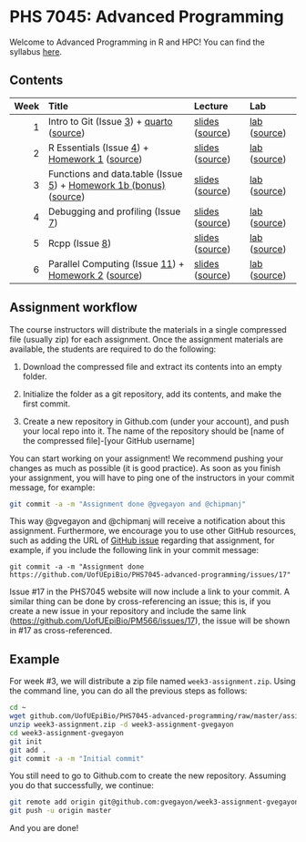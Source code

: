 
# PHS 7045: Advanced Programming

Welcome to Advanced Programming in R and HPC! You can find the syllabus
[here](syllabus.md).

## Contents

| Week | Title                                                                                                                                                                                                                                                                                                          | Lecture                                                                                                                                                 | Lab                                                                                                                                                          |
|-----:|:---------------------------------------------------------------------------------------------------------------------------------------------------------------------------------------------------------------------------------------------------------------------------------------------------------------|:--------------------------------------------------------------------------------------------------------------------------------------------------------|:-------------------------------------------------------------------------------------------------------------------------------------------------------------|
|    1 | Intro to Git (Issue [3](https://github.com/UofUEpiBio/PHS7045-advanced-programming/issues/3)) + [quarto](https://UofUEpiBio.github.io/PHS7045-advanced-programming/quarto.html) ([source](lectures/01-git/quarto.qmd))                                                                                         | [slides](https://UofUEpiBio.github.io/PHS7045-advanced-programming/week-01-slides.html) ([source](lectures/01-git/slides.qmd))                          | [lab](https://UofUEpiBio.github.io/PHS7045-advanced-programming/week-01-lab.html) ([source](labs/01-git/01-git.qmd))                                         |
|    2 | R Essentials (Issue [4](https://github.com/UofUEpiBio/PHS7045-advanced-programming/issues/4)) + [Homework 1](https://UofUEpiBio.github.io/PHS7045-advanced-programming/hw-01-essentialsSimulations.html) ([source](https://UofUEpiBio.github.io/PHS7045-advanced-programming/hw-01-essentialsSimulations.qmd)) | [slides](https://UofUEpiBio.github.io/PHS7045-advanced-programming/week-02-slides.html) ([source](lectures/02-essentials/slides.qmd))                   | [lab](https://UofUEpiBio.github.io/PHS7045-advanced-programming/week-02-lab.html) ([source](labs/02-essentials/02-essentials.qmd))                           |
|    3 | Functions and data.table (Issue [5](https://github.com/UofUEpiBio/PHS7045-advanced-programming/issues/5)) + [Homework 1b (bonus)](https://UofUEpiBio.github.io/PHS7045-advanced-programming/hw-01b-datatable.html) ([source](https://UofUEpiBio.github.io/PHS7045-advanced-programming/hw-01b-datatable.qmd))  | [slides](https://UofUEpiBio.github.io/PHS7045-advanced-programming/week-03-slides.html) ([source](lectures/03-more-functions-and-datatable/slides.qmd)) | [lab](https://UofUEpiBio.github.io/PHS7045-advanced-programming/week-03-lab.html) ([source](labs/03-functions-and-datatable/03-functions-and-datatable.qmd)) |
|    4 | Debugging and profiling (Issue [7](https://github.com/UofUEpiBio/PHS7045-advanced-programming/issues/7))                                                                                                                                                                                                       | [slides](https://UofUEpiBio.github.io/PHS7045-advanced-programming/week-04-slides.html) ([source](lectures/04-debugging-and-profiling/slides.qmd))      | [lab](https://UofUEpiBio.github.io/PHS7045-advanced-programming/week-04-lab.html) ([source](labs/04-debugging-and-profiling/04-debugging-and-profiling.qmd)) |
|    5 | Rcpp (Issue [8](https://github.com/UofUEpiBio/PHS7045-advanced-programming/issues/8))                                                                                                                                                                                                                          | [slides](https://UofUEpiBio.github.io/PHS7045-advanced-programming/week-05-slides.html) ([source](lectures/05-rcpp/slides.qmd))                         | [lab](https://UofUEpiBio.github.io/PHS7045-advanced-programming/week-05-lab.html) ([source](labs/05-rcpp/lab.qmd))                                           |
|    6 | Parallel Computing (Issue [11](https://github.com/UofUEpiBio/PHS7045-advanced-programming/issues/11)) + [Homework 2](https://UofUEpiBio.github.io/PHS7045-advanced-programming/hw-02-vectorizing-rcpp.html) ([source](https://UofUEpiBio.github.io/PHS7045-advanced-programming/hw-02-vectorizing-rcpp.qmd))   | [slides](https://UofUEpiBio.github.io/PHS7045-advanced-programming/week-06-slides.html) ([source](lectures/06-parallel-computing/slides.qmd))           | [lab](https://UofUEpiBio.github.io/PHS7045-advanced-programming/week-06-lab.html) ([source]())                                                               |

## Assignment workflow

The course instructors will distribute the materials in a single
compressed file (usually zip) for each assignment. Once the assignment
materials are available, the students are required to do the following:

1.  Download the compressed file and extract its contents into an empty
    folder.

2.  Initialize the folder as a git repository, add its contents, and
    make the first commit.

3.  Create a new repository in Github.com (under your account), and push
    your local repo into it. The name of the repository should be \[name
    of the compressed file\]-\[your GitHub username\]

You can start working on your assignment! We recommend pushing your
changes as much as possible (it is good practice). As soon as you finish
your assignment, you will have to ping one of the instructors in your
commit message, for example:

``` sh
git commit -a -m "Assignment done @gvegayon and @chipmanj"
```

This way @gvegayon and @chipmanj will receive a notification about this
assignment. Furthermore, we encourage you to use other GitHub resources,
such as adding the URL of [GitHub issue]() regarding that assignment,
for example, if you include the following link in your commit message:

    git commit -a -m "Assignment done https://github.com/UofUEpiBio/PHS7045-advanced-programming/issues/17"

Issue \#17 in the PHS7045 website will now include a link to your
commit. A similar thing can be done by cross-referencing an issue; this
is, if you create a new issue in your repository and include the same
link (https://github.com/UofUEpiBio/PM566/issues/17), the issue will be
shown in \#17 as cross-referenced.

## Example

For week \#3, we will distribute a zip file named
`week3-assignment.zip`. Using the command line, you can do all the
previous steps as follows:

``` sh
cd ~
wget github.com/UofUEpiBio/PHS7045-advanced-programming/raw/master/assignments/week3-assignment.zip
unzip week3-assignment.zip -d week3-assignment-gvegayon
cd week3-assignment-gvegayon
git init
git add .
git commit -a -m "Initial commit"
```

You still need to go to Github.com to create the new repository.
Assuming you do that successfully, we continue:

``` sh
git remote add origin git@github.com:gvegayon/week3-assignment-gvegayon.git
git push -u origin master
```

And you are done!
